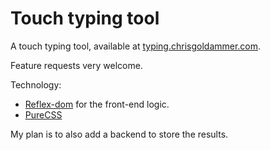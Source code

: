 # Touch typing tool

A touch typing tool, available at [typing.chrisgoldammer.com](http://typing.chrisgoldammer.com).

Feature requests very welcome.

Technology: 

* [Reflex-dom](https://github.com/reflex-frp/reflex-dom) for the front-end logic.
* [PureCSS](http://purecss.io/)

My plan is to also add a backend to store the results.

